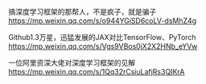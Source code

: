 搞深度学习框架的那帮人，不是疯子，就是骗子
https://mp.weixin.qq.com/s/o944YGiSD6coLV-dsMhZ4g

Github1.3万星，迅猛发展的JAX对比TensorFlow、PyTorch
https://mp.weixin.qq.com/s/Vgs9VBos0jX2X2HNb_eYVw

一位阿里资深大佬对深度学习框架的见解
https://mp.weixin.qq.com/s/1Qq32rCsiuLafjRs3QIKrA